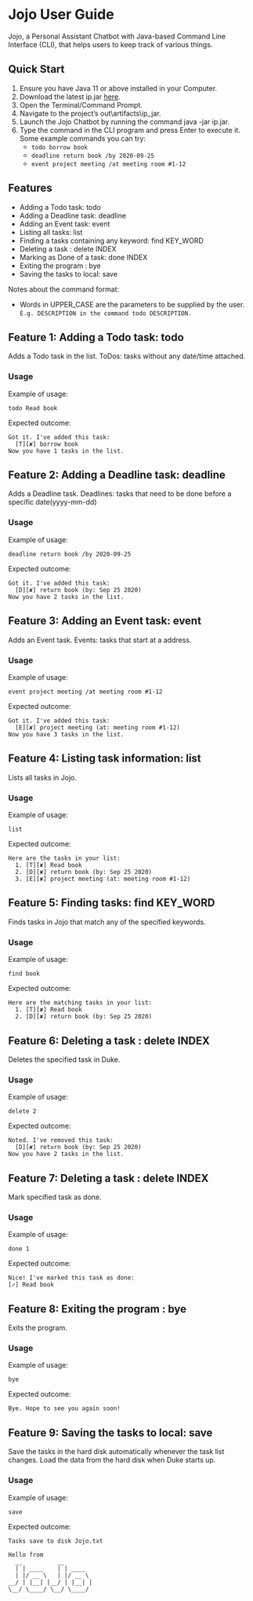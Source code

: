 # Jojo User Guide
Jojo, a Personal Assistant Chatbot with Java-based Command Line Interface (CLI), that helps users to keep track of various things. 

## Quick Start
1. Ensure you have Java 11 or above installed in your Computer.
2. Download the latest ip.jar [here](https://github.com/daiweinus/ip/releases).
3. Open the Terminal/Command Prompt.
4. Navigate to the project’s out\artifacts\ip_jar.
5. Launch the Jojo Chatbot by running the command java -jar ip.jar.
6. Type the command in the CLI program and press Enter to execute it.  
   Some example commands you can try:
   + ` todo borrow book `
   + `deadline return book /by 2020-09-25`
   + `event project meeting /at meeting room #1-12`

## Features 
+ Adding a Todo task: todo
+ Adding a Deadline task: deadline
+ Adding an Event task: event
+ Listing all tasks: list
+ Finding a tasks containing any keyword: find KEY_WORD
+ Deleting a task : delete INDEX
+ Marking as Done of a task: done INDEX
+ Exiting the program : bye
+ Saving the tasks to local: save

Notes about the command format:
+ Words in UPPER_CASE are the parameters to be supplied by the user.  
  ` E.g. DESCRIPTION in the command todo DESCRIPTION. `

## Feature 1: Adding a Todo task: todo 
Adds a Todo task in the list. ToDos: tasks without any date/time attached.

### Usage
Example of usage:
```
todo Read book
```

Expected outcome:
```
Got it. I've added this task:
  [T][✘] borrow book
Now you have 1 tasks in the list.
```

## Feature 2: Adding a Deadline task: deadline
Adds a Deadline task. Deadlines: tasks that need to be done before a specific date(yyyy-mm-dd)

### Usage
Example of usage:
```
deadline return book /by 2020-09-25
```

Expected outcome:
```
Got it. I've added this task:
  [D][✘] return book (by: Sep 25 2020)
Now you have 2 tasks in the list.
```

## Feature 3: Adding an Event task: event
Adds an Event task. Events: tasks that start at a address.

### Usage
Example of usage:
```
event project meeting /at meeting room #1-12
```

Expected outcome:
```
Got it. I've added this task:
  [E][✘] project meeting (at: meeting room #1-12)
Now you have 3 tasks in the list.
```

## Feature 4: Listing task information: list
Lists all tasks in Jojo.

### Usage
Example of usage:
```
list
```

Expected outcome:
```
Here are the tasks in your list:
  1. [T][✘] Read book
  2. [D][✘] return book (by: Sep 25 2020)
  3. [E][✘] project meeting (at: meeting room #1-12)
```

## Feature 5: Finding tasks: find KEY_WORD
Finds tasks in Jojo that match any of the specified keywords.

### Usage
Example of usage:
```
find book
```

Expected outcome:
```
Here are the matching tasks in your list:
  1. [T][✘] Read book
  2. [D][✘] return book (by: Sep 25 2020)
```

## Feature 6: Deleting a task : delete INDEX
Deletes the specified task in Duke.

### Usage
Example of usage:
```
delete 2
```

Expected outcome:
```
Noted. I've removed this task:
  [D][✘] return book (by: Sep 25 2020)
Now you have 2 tasks in the list.
```

## Feature 7: Deleting a task : delete INDEX
Mark specified task as done.

### Usage
Example of usage:
```
done 1
```

Expected outcome:
```
Nice! I've marked this task as done:
[✓] Read book
```

## Feature 8: Exiting the program : bye
Exits the program.

### Usage
Example of usage:
```
bye
```

Expected outcome:
```
Bye. Hope to see you again soon!
```

## Feature 9: Saving the tasks to local: save
Save the tasks in the hard disk automatically whenever the task list changes. Load the data from the hard disk when Duke starts up. 

### Usage
Example of usage:
```
save
```

Expected outcome:
```
Tasks save to disk Jojo.txt
```
```
Hello from
  __          __ 
  | | ____    | | ____
  | |/ __ \   | |/ __ \
__/ | |__| |__/ | |__| |
\__/ \____/ \__/ \____/
```
